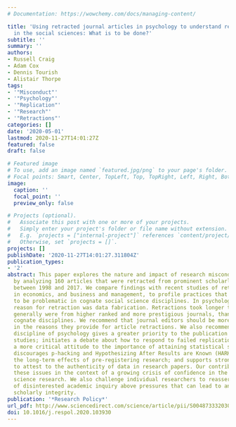 ```yaml
---
# Documentation: https://wowchemy.com/docs/managing-content/

title: 'Using retracted journal articles in psychology to understand research misconduct
  in the social sciences: What is to be done?'
subtitle: ''
summary: ''
authors:
- Russell Craig
- Adam Cox
- Dennis Tourish
- Alistair Thorpe
tags:
- '"Misconduct"'
- '"Psychology"'
- '"Replication"'
- '"Research"'
- '"Retractions"'
categories: []
date: '2020-05-01'
lastmod: 2020-11-27T14:01:27Z
featured: false
draft: false

# Featured image
# To use, add an image named `featured.jpg/png` to your page's folder.
# Focal points: Smart, Center, TopLeft, Top, TopRight, Left, Right, BottomLeft, Bottom, BottomRight.
image:
  caption: ''
  focal_point: ''
  preview_only: false

# Projects (optional).
#   Associate this post with one or more of your projects.
#   Simply enter your project's folder or file name without extension.
#   E.g. `projects = ["internal-project"]` references `content/project/deep-learning/index.md`.
#   Otherwise, set `projects = []`.
projects: []
publishDate: '2020-11-27T14:01:27.311804Z'
publication_types:
- '2'
abstract: This paper explores the nature and impact of research misconduct in psychology
  by analyzing 160 articles that were retracted from prominent scholarly journals
  between 1998 and 2017. We compare findings with recent studies of retracted papers
  in economics, and business and management, to profile practices that are likely
  to be problematic in cognate social science disciplines. In psychology, the principal
  reason for retraction was data fabrication. Retractions took longer to make, and
  generally were from higher ranked and more prestigious journals, than in the two
  cognate disciplines. We recommend that journal editors should be more forthcoming
  in the reasons they provide for article retractions. We also recommend that the
  discipline of psychology gives a greater priority to the publication of replication
  studies; initiates a debate about how to respond to failed replications; adopts
  a more critical attitude to the importance of attaining statistical significance;
  discourages p-hacking and Hypothesizing After Results are Known (HARKing); assesses
  the long-term effects of pre-registering research; and supports stronger procedures
  to attest to the authenticity of data in research papers. Our contribution locates
  these issues in the context of a growing crisis of confidence in the value of social
  science research. We also challenge individual researchers to reassert the primacy
  of disinterested academic inquiry above pressures that can lead to an erosion of
  scholarly integrity.
publication: '*Research Policy*'
url_pdf: http://www.sciencedirect.com/science/article/pii/S004873332030010X
doi: 10.1016/j.respol.2020.103930
---
```

